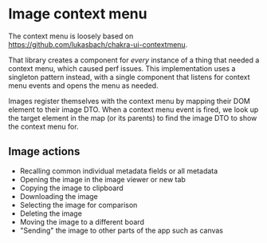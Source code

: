 # Image context menu

The context menu is loosely based on https://github.com/lukasbach/chakra-ui-contextmenu.

That library creates a component for _every_ instance of a thing that needed a context menu, which caused perf issues. This implementation uses a singleton pattern instead, with a single component that listens for context menu events and opens the menu as needed.

Images register themselves with the context menu by mapping their DOM element to their image DTO. When a context menu event is fired, we look up the target element in the map (or its parents) to find the image DTO to show the context menu for.

## Image actions

- Recalling common individual metadata fields or all metadata
- Opening the image in the image viewer or new tab
- Copying the image to clipboard
- Downloading the image
- Selecting the image for comparison
- Deleting the image
- Moving the image to a different board
- "Sending" the image to other parts of the app such as canvas

